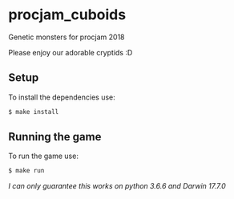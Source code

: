 # procjam_cuboids
Genetic monsters for procjam 2018

Please enjoy our adorable cryptids :D

## Setup
To install the dependencies use:
```sh
$ make install
```

## Running the game
To run the game use:
```sh
$ make run
```

_I can only guarantee this works on python 3.6.6 and Darwin 17.7.0_
